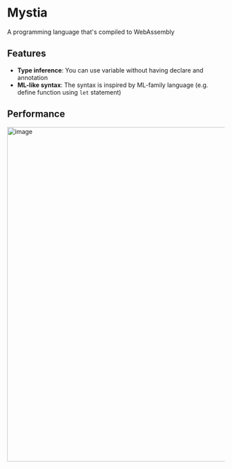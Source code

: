 # Mystia
A programming language that's compiled to WebAssembly

## Features
- **Type inference**: You can use variable without having declare and annotation
- **ML-like syntax**: The syntax is inspired by ML-family language (e.g. define function using `let` statement)

## Performance
<img width="775" alt="image" src="https://github.com/user-attachments/assets/eacfcff2-91b3-4854-942e-b5b6174f6647" />
